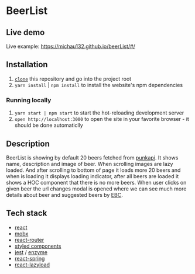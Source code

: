 # BeerList


## Live demo
Live example: https://michau132.github.io/beerList/#/


## Installation

1. [`clone`](https://github.com/michau132/beerList.git) this repository and go into the project root
1. `yarn install` | `npm install` to install the website's npm dependencies

### Running locally

1. `yarn start | npm start` to start the hot-reloading development server 
1. `open http://localhost:3000` to open the site in your favorite browser - it should be done automaticlly


## Description
BeerList is showing by default 20 beers fetched from [punkapi](https://punkapi.com/). It shows name, description and image of beer. When scrolling images are lazy loaded. And after scrolling to bottom of page it loads more 20 beers and when is loading it displays loading indicator, after all beers are loaded it shows a HOC component that there is no more beers.   When user clicks on given beer the url changes  modal is opened  where we can see much more details about beer and suggested beers by [EBC](https://en.wikipedia.org/wiki/Beer_measurement).  


## Tech stack
+ [react](https://reactjs.org/docs/hello-world.html)
+ [mobx](https://github.com/ReactTraining/react-router)
+ [react-router](https://github.com/ReactTraining/react-router)
+ [styled components]()
+ [jest](https://jestjs.io/docs/en/getting-started) / [enzyme](https://airbnb.io/enzyme/docs/api/)
+ [react-spring](https://react-spring.surge.sh/)
+ [react-lazyload](https://github.com/jasonslyvia/react-lazyload)
